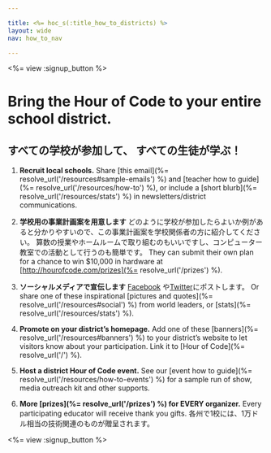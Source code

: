 ```yaml
---

title: <%= hoc_s(:title_how_to_districts) %>
layout: wide
nav: how_to_nav

---
```


<%= view :signup_button %>

# Bring the Hour of Code to your entire school district.

## すべての学校が参加して、 すべての生徒が学ぶ！

  1. **Recruit local schools.** Share [this email](%= resolve_url('/resources#sample-emails') %) and [teacher how to guide](%= resolve_url('/resources/how-to') %), or include a [short blurb](%= resolve_url('/resources/stats') %) in newsletters/district communications.

  2. **学校用の事業計画案を用意します** どのように学校が参加したらよいか例があると分かりやすいので、この事業計画案を学校関係者の方に紹介してください。 算数の授業やホームルームで取り組むのもいいですし、コンピューター教室での活動として行うのも簡単です。 They can submit their own plan for a chance to win $10,000 in hardware at [http://hourofcode.com/prizes](%= resolve_url('/prizes') %).

  3. **ソーシャルメディアで宣伝します** [Facebook](https://www.facebook.com/sharer/sharer.php?u=http%3A%2F%2Fhourofcode.com%2Fus) や[Twitter](https://twitter.com/intent/tweet?url=http%3A%2F%2Fhourofcode.com&text=I%27m%20participating%20in%20this%20year%27s%20%23HourOfCode%2C%20are%20you%3F%20%40codeorg&original_referer=https%3A%2F%2Fwww.google.com%2Furl%3Fq%3Dhttps%253A%252F%252Ftwitter.com%252Fshare%253Fhashtags%253D%2526amp%253Brelated%253Dcodeorg%2526amp%253Btext%253DI%252527m%252Bparticipating%252Bin%252Bthis%252Byear%252527s%252B%252523HourOfCode%25252C%252Bare%252Byou%25253F%252B%252540codeorg%2526amp%253Burl%253Dhttp%25253A%25252F%25252Fhourofcode.com%26sa%3DD%26sntz%3D1%26usg%3DAFQjCNE1GLTUbKZfMlEh9Aj5w0iswz6PYQ&related=codeorg&hashtags=)にポストします。 Or share one of these inspirational [pictures and quotes](%= resolve_url('/resources#social') %) from world leaders, or [stats](%= resolve_url('/resources/stats') %).

  4. **Promote on your district’s homepage.** Add one of these [banners](%= resolve_url('/resources#banners') %) to your district’s website to let visitors know about your participation. Link it to [Hour of Code](%= resolve_url('/') %).

  5. **Host a district Hour of Code event.** See our [event how to guide](%= resolve_url('/resources/how-to-events') %) for a sample run of show, media outreach kit and other supports.

  6. **More [prizes](%= resolve_url('/prizes') %) for EVERY organizer.** Every participating educator will receive thank you gifts. 各州で1校には、1万ドル相当の技術関連のものが贈呈されます。

<%= view :signup_button %>